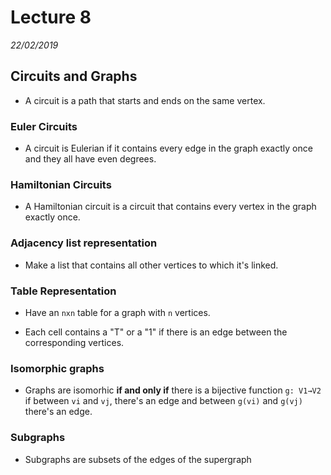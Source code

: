 # Lecture 8
*22/02/2019*

## Circuits and Graphs

- A circuit is a path that starts and ends on the same vertex.

### Euler Circuits

- A circuit is Eulerian if it contains every edge in the graph exactly once and they all have even degrees.

### Hamiltonian Circuits

- A Hamiltonian circuit is a circuit that contains every vertex in the graph exactly once.

### Adjacency list representation

- Make a list that contains all other vertices to which it's linked.

### Table Representation

- Have an `nxn` table for a graph with `n` vertices.

- Each cell contains a "T" or a "1" if there is an edge between the corresponding vertices.

### Isomorphic graphs

- Graphs are isomorhic **if and only if** there is a bijective function `g: V1→V2` if between `vi` and `vj`, there's an edge and between `g(vi)` and `g(vj)` there's an edge.

### Subgraphs

- Subgraphs are subsets of the edges of the supergraph
